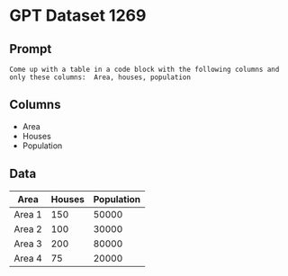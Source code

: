# GPT Dataset 1269
## Prompt
```
Come up with a table in a code block with the following columns and only these columns:  Area, houses, population
```
## Columns
- Area
- Houses
- Population

## Data
|   Area   |  Houses  | Population |
|----------|----------|------------|
|  Area 1  |   150    |   50000    |
|  Area 2  |   100    |   30000    |
|  Area 3  |   200    |   80000    |
|  Area 4  |   75     |   20000    |

